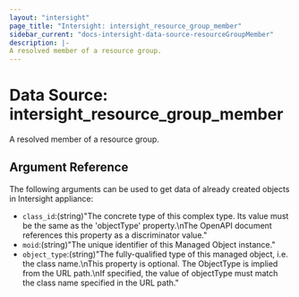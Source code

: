 ```yaml
---
layout: "intersight"
page_title: "Intersight: intersight_resource_group_member"
sidebar_current: "docs-intersight-data-source-resourceGroupMember"
description: |-
A resolved member of a resource group.
---
```


# Data Source: intersight_resource_group_member
A resolved member of a resource group.
## Argument Reference
The following arguments can be used to get data of already created objects in Intersight appliance:
* `class_id`:(string)"The concrete type of this complex type. Its value must be the same as the 'objectType' property.\nThe OpenAPI document references this property as a discriminator value."
* `moid`:(string)"The unique identifier of this Managed Object instance."
* `object_type`:(string)"The fully-qualified type of this managed object, i.e. the class name.\nThis property is optional. The ObjectType is implied from the URL path.\nIf specified, the value of objectType must match the class name specified in the URL path."
